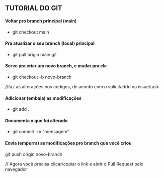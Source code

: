 ## TUTORIAL DO GIT

#### Voltar pro branch principal (main)
 - git checkout main

#### Pra atualizar o seu branch (local) principal
 - git pull origin main
git
#### Serve pra criar um novo branch, e mudar pra ele
 - git checkout -b novo-branch

//faz as alterações nos codigos, de acordo com o solicitaddo na issue/task

#### Adicionar (embala) as modificações
 - git add .

#### Documenta o que foi alterado
 - git commit -m "mensagem"

#### Envia (empurra) as modificações pro branch que você criou
git push origin novo-branch

// Agora você precisa clicar/copiar o link e abrir o Pull Request pelo navegador
